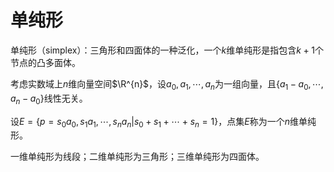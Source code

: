 # 单纯形

单纯形（simplex）：三角形和四面体的一种泛化，一个$k$维单纯形是指包含$k+1$个节点的凸多面体。

考虑实数域上$n$维向量空间$\R^{n}$，设$a_{0}, a_{1}, \cdots, a_{n}$为一组向量，且$\{ a_{1} - a_{0}, \cdots, a_{n} - a_{0} \}$线性无关。

设$E = \{ p = s_{0} a_{0}, s_{1} a_{1}, \cdots, s_{n} a_{n} | s_{0} + s_{1} + \cdots + s_{n} = 1 \}$，点集$E$称为一个$n$维单纯形。

一维单纯形为线段；二维单纯形为三角形；三维单纯形为四面体。

